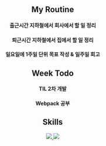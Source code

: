 <h2 align="center"> My Routine</h2>

<h4 align="center">출근시간 지하철에서 회사에서 할 일 정리</h4>
<h4 align="center">퇴근시간 지하철에서 집에서 할 일 정리</h4>
<h4 align="center">일요일에 1주일 단위 목표 작성 & 일주일 회고</h4>  


<h2 align="center">Week Todo</h2>

<h4 align="center">TIL 2차 개발</h4>
<h4 align="center">Webpack 공부</h4>


<h2 align="center">Skills</h2>

<p align="center">  
  <a href="https://solved.ac/minseok0917">
    <img src="http://mazassumnida.wtf/api/v2/generate_badge?boj=minseok0917" />
  </a>
  <a href="https://github.com/Minseok0917">
    <img src="https://github-readme-stats.vercel.app/api/top-langs/?username=Minseok0917&layout=compact&theme=prussian" />
  </a>
</p>
